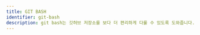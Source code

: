 ```yaml
---
title: GIT BASH
identifier: git-bash
description: git bash는 깃허브 저장소를 보다 더 편리하게 다룰 수 있도록 도와줍니다. git bash 없이 깃허브를 다룬다면, 언젠가 수작업의 경지에 오를 것입니다!
---
```

